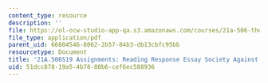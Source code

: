 ```yaml
---
content_type: resource
description: ''
file: https://ol-ocw-studio-app-qa.s3.amazonaws.com/courses/21a-506-the-anthropology-of-politics-persuasion-and-power-spring-2019/51dcc87819a54b7880b6cef6ec588936_MIT21A_506S19_Sec4Mod1Respons2.pdf
file_type: application/pdf
parent_uid: 66804546-8062-2b57-04b3-db13cbfc95bb
resourcetype: Document
title: '21A.506S19 Assignments: Reading Response Essay Society Against the State 2'
uid: 51dcc878-19a5-4b78-80b6-cef6ec588936
---
```


